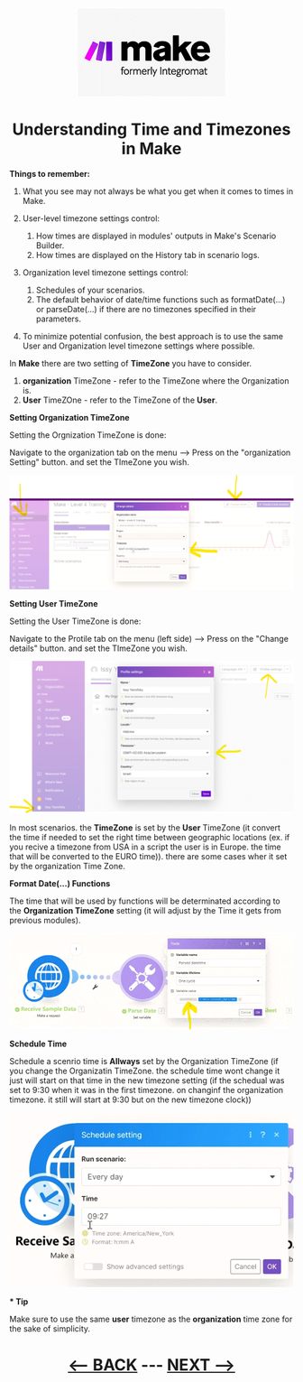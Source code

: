 <div align="center">

![Make](pic/make_logo.gif)

# Understanding Time and Timezones in Make
</div>


__Things to remember:__

1. What you see may not always be what you get when it comes to times in Make.
2. User-level timezone settings control:
   1. How times are displayed in modules' outputs in Make's Scenario Builder.
   2. How times are displayed on the History tab in scenario logs.
      
3. Organization level timezone settings control:
   1. Schedules of your scenarios.
   2. The default behavior of date/time functions such as formatDate(...) or parseDate(...) if there are no timezones specified in their parameters.
      
4. To minimize potential confusion, the best approach is to use the same User and Organization level timezone settings where possible.

In __Make__ there are two setting of __TimeZone__ you have to consider.

  1. __organization__ TimeZone - refer to the TimeZone where the Organization is.
  2. __User__ TimeZOne - refer to the TimeZone of the __User__.

__Setting Organization TimeZone__

Setting the Orgnization TimeZone is done:

  Navigate to the organization tab on the menu --> Press on the "organization Setting" button. and set the TImeZone you wish.

![Setting Organization TimeZone](pic/l4understandingtimezoneorg.gif)


__Setting User TimeZone__

Setting the User TimeZone is done:

  Navigate to the Protile tab on the menu (left side) --> Press on the "Change details" button. and set the TImeZone you wish.

![Setting User TimeZone](pic/l4understandingtimezoneusr.gif)

In most scenarios. the __TimeZone__ is set by the __User__ TimeZone (it convert the time if needed to set the right time between geographic locations (ex. if you recive a timezone from USA in a script the user is in Europe. the time that will be converted to the EURO time)). there are some cases wher it set by the organization Time Zone.

__Format Date(...) Functions__

The time that will be used by functions will be determinated according to the __Organization TimeZone__ setting (it will adjust by the Time it gets from previous modules).

![FormatDate(...) Function](pic/l4understandingtimezoneformat.gif)

__Schedule Time__

Schedule a scenrio time is __Allways__ set by the Organization TimeZone (if you change the Organizatin TimeZone. the schedule time wont change it just will start on that time in the new timezone setting (if the schedual was set to 9:30 when it was in the first timezone. on changinf the organization timezone. it still will start at 9:30 but on the new timezone clock))

![Schedule Time](pic/l4understandingtimezonestart.gif)


__* Tip__

Make sure to use the same __user__ timezone as the __organization__ time zone for the sake of simplicity.

<div align="center">
  
# [<-- BACK](l3realaiusecase.md) --- [NEXT -->](l4complexifformulas.md)
</div>
